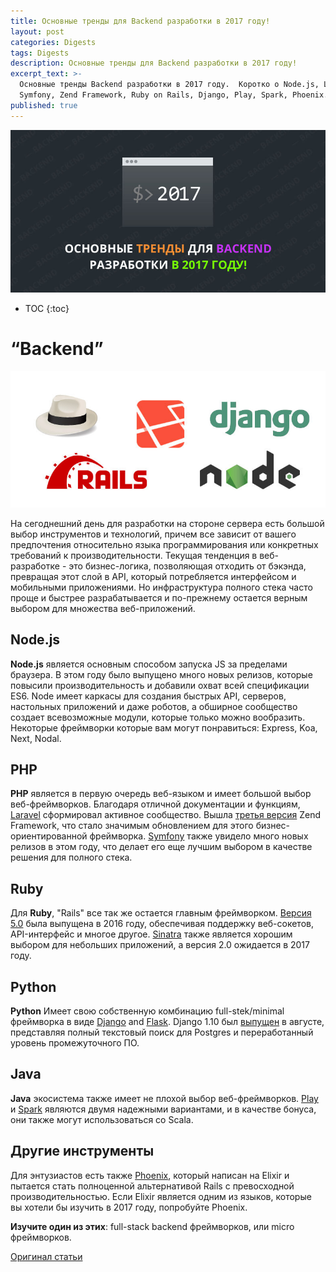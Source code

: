 ```yaml
---
title: Основные тренды для Backend разработки в 2017 году!
layout: post
categories: Digests
tags: Digests
description: Основные тренды для Backend разработки в 2017 году!
excerpt_text: >-
  Основные тренды Backend разработки в 2017 году.  Коротко о Node.js, Laravel,
  Symfony, Zend Framework, Ruby on Rails, Django, Play, Spark, Phoenix.
published: true
---
```


![Какие языки и фреймворки вы должны знать в 2017 году](/images/post/digest/04-2017/languages-2017-backend.jpg)

* TOC
{:toc}

# “Backend”

![Какие языки и фреймворки вы должны знать в 2017 году](/images/post/digest/04-2017/the-languages-and-frameworks-you-should-learn-in-2017-backend.jpg)

На сегоднешний день для разработки на стороне сервера есть большой выбор инструментов и технологий, причем все зависит от вашего предпочтения относительно языка программирования или конкретных требований к производительности. Текущая тенденция в веб-разработке - это бизнес-логика, позволяющая отходить от бэкэнда, превращая этот слой в API, который потребляется интерфейсом и мобильными приложениями. Но инфраструктура полного стека часто проще и быстрее разрабатывается и по-прежнему остается верным выбором для множества веб-приложений.


## Node.js

**Node.js** является основным способом запуска JS за пределами браузера. В этом году было выпущено много новых релизов, которые повысили производительность и добавили охват всей спецификации ES6. Node имеет каркасы для создания быстрых API, серверов, настольных приложений и даже роботов, а обширное сообщество создает всевозможные модули, которые только можно вообразить. Некоторые фреймворки которые вам могут понравиться: Express, Koa, Next, Nodal.


## PHP

**PHP** является в первую очередь веб-языком и имеет большой выбор веб-фреймворков. Благодаря отличной документации и функциям, [Laravel](https://laravel.com/) сформировал активное сообщество. Вышла [третья версия](https://framework.zend.com/blog/2016-06-28-zend-framework-3.html) Zend Framework, что стало значимым обновлением для этого бизнес-ориентированной фреймворка. [Symfony](https://symfony.com/) также увидело много новых релизов в этом году, что делает его еще лучшим выбором в качестве решения для полного стека.


## Ruby

Для **Ruby**, "Rails" все так же остается главным фреймворком. [Версия 5.0](http://weblog.rubyonrails.org/2016/6/30/Rails-5-0-final/) была выпущена в 2016 году, обеспечивая поддержку веб-сокетов, API-интерфейс и многое другое. [Sinatra](http://www.sinatrarb.com/) также является хорошим выбором для небольших приложений, а версия 2.0 ожидается в 2017 году.


## Python

**Python** Имеет свою собственную комбинацию full-stek/minimal фреймворка в виде [Django](https://www.djangoproject.com/) and [Flask](http://flask.pocoo.org/). Django 1.10 был [выпущен](https://www.djangoproject.com/weblog/2016/aug/01/django-110-released/) в августе, представляя полный текстовый поиск для Postgres и переработанный уровень промежуточного ПО.


## Java

**Java** экосистема также имеет не плохой выбор веб-фреймворков.
[Play](https://www.playframework.com/) и [Spark](http://sparkjava.com/) являются двумя надежными вариантами, и в качестве бонуса, они также могут использоваться со Scala.


## Другие инструменты

Для энтузиастов есть также [Phoenix](http://www.phoenixframework.org/), который написан на Elixir и пытается стать полноценной альтернативой Rails с превосходной производительностью. Если Elixir является одним из языков, которые вы хотели бы изучить в 2017 году, попробуйте Phoenix.

**Изучите один из этих**: full-stack backend фреймворков, или micro фреймворков.


[Оригинал статьи](http://tutorialzine.com/2016/12/the-languages-frameworks-tools-you-should-learn-in-2017/)
